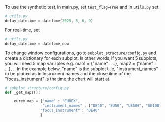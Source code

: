 To use the synthetic test, in main.py, set `test_flag=True` and in `utils.py` set 
```python 
# utils.py
delay_datetime = datetime(2025, 5, 6, 9)
```
For real-time, set

```python 
# utils.py
delay_datetime = datetime_now 
```

To change window configurations, go to `subplot_structure/config.py` and create a dictionary for each subplot.
In other words, if you want 5 subplots, you will need 5 map variables e.g. map1 = {"name" : ...}, map2 = {"name" : ...}, ..
In the example below, "name" is the subplot title, "instrument_names" to be plotted as in instrument names and the close time of the "focus_instrument" is the time the chart will start at.

```python
# subplot_structure/config.py
def _get_maps():

    eurex_map = {"name" : "EUREX",
                 "instrument_names" : ["DE40", "EU50", "US500", "UK100", "EURUSD", "COPPER"],
                "focus_instrument" : "DE40"
                }

```
